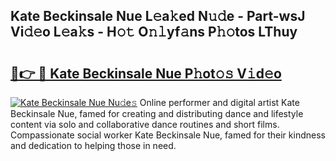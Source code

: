 ## Kate Beckinsale Nue L𝚎a𝚔ed N𝚞𝚍e - Part-wsJ Vi𝚍𝚎o L𝚎a𝚔s - H𝚘𝚝 O𝚗𝚕yf𝚊ns P𝚑𝚘tos LThuy

# <h2><a href="http://kf6152.oniu.top/?m=Kate+Beckinsale+Nue">🔗👉 🔴 Kate Beckinsale Nue P𝚑ot𝚘𝚜 V𝚒d𝚎o</a></h2>

[![Kate Beckinsale Nue Nu𝚍e𝚜](https://i.imgur.com/0qMVB7G.gif)](http://kf6152.oniu.top/?m=Kate+Beckinsale+Nue)
Online performer and digital artist Kate Beckinsale Nue, famed for creating and distributing dance and lifestyle content via solo and collaborative dance routines and short films. Compassionate social worker Kate Beckinsale Nue, famed for their kindness and dedication to helping those in need.  
